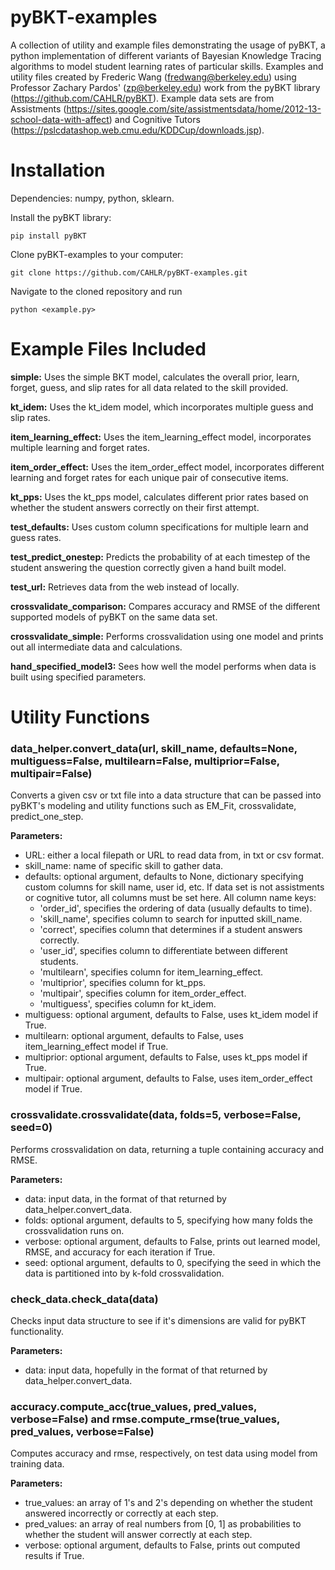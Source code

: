 # pyBKT-examples
A collection of utility and example files demonstrating the usage of pyBKT, a python implementation of different variants of Bayesian Knowledge Tracing algorithms to model student learning rates of particular skills. Examples and utility files created by Frederic Wang (fredwang@berkeley.edu) using Professor Zachary Pardos' (zp@berkeley.edu) work from the pyBKT library (https://github.com/CAHLR/pyBKT). Example data sets are from Assistments (https://sites.google.com/site/assistmentsdata/home/2012-13-school-data-with-affect) and Cognitive Tutors (https://pslcdatashop.web.cmu.edu/KDDCup/downloads.jsp).

# Installation
Dependencies: numpy, python, sklearn.

Install the pyBKT library:
```
pip install pyBKT
```
Clone pyBKT-examples to your computer:
```
git clone https://github.com/CAHLR/pyBKT-examples.git
```
Navigate to the cloned repository and run
```
python <example.py>
```

# Example Files Included

**simple:** Uses the simple BKT model, calculates the overall prior, learn, forget, guess, and slip rates for all data related to the skill provided.

**kt\_idem:** Uses the kt\_idem model, which incorporates multiple guess and slip rates.

**item\_learning\_effect:** Uses the item\_learning\_effect model, incorporates multiple learning and forget rates.

**item\_order\_effect:** Uses the item\_order\_effect model, incorporates different learning and forget rates for each unique pair of consecutive items.

**kt_pps:** Uses the kt\_pps model, calculates different prior rates based on whether the student answers correctly on their first attempt.

**test_defaults:** Uses custom column specifications for multiple learn and guess rates.

**test\_predict\_onestep:** Predicts the probability of at each timestep of the student answering the question correctly given a hand built model.

**test_url:** Retrieves data from the web instead of locally.

**crossvalidate_comparison:** Compares accuracy and RMSE of the different supported models of pyBKT on the same data set.

**crossvalidate_simple:** Performs crossvalidation using one model and prints out all intermediate data and calculations.

**hand\_specified\_model3:** Sees how well the model performs when data is built using specified parameters.

# Utility Functions
### data\_helper.convert\_data(url, skill\_name, defaults=None, multiguess=False, multilearn=False, multiprior=False, multipair=False)
Converts a given csv or txt file into a data structure that can be passed into pyBKT's modeling and utility functions such as EM\_Fit, crossvalidate, predict\_one\_step.

**Parameters:**
* URL: either a local filepath or URL to read data from, in txt or csv format.
* skill\_name: name of specific skill to gather data.
* defaults: optional argument, defaults to None, dictionary specifying custom columns for skill name, user id, etc. If data set is not assistments or cognitive tutor, all columns must be set here. All column name keys: 
    - 'order_id', specifies the ordering of data (usually defaults to time).
    - 'skill_name', specifies column to search for inputted skill\_name.
    - 'correct', specifies column that determines if a student answers correctly.
    - 'user_id', specifies column to differentiate between different students.
    - 'multilearn', specifies column for item\_learning\_effect.
    - 'multiprior', specifies column for kt_pps.
    - 'multipair', specifies column for item\_order\_effect.
    - 'multiguess', specifies column for kt_idem.
* multiguess: optional argument, defaults to False, uses kt_idem model if True. 
* multilearn: optional argument, defaults to False, uses item\_learning\_effect model if True.
* multiprior: optional argument, defaults to False, uses kt_pps model if True.
* multipair: optional argument, defaults to False, uses item\_order\_effect model if True.


### crossvalidate.crossvalidate(data, folds=5, verbose=False, seed=0)
Performs crossvalidation on data, returning a tuple containing accuracy and RMSE.

**Parameters:**
* data: input data, in the format of that returned by data\_helper.convert\_data.
* folds: optional argument, defaults to 5, specifying how many folds the crossvalidation runs on.
* verbose: optional argument, defaults to False, prints out learned model, RMSE, and accuracy for each iteration if True.
* seed: optional argument, defaults to 0, specifying the seed in which the data is partitioned into by k-fold crossvalidation.

### check\_data.check\_data(data)
Checks input data structure to see if it's dimensions are valid for pyBKT functionality.

**Parameters:**
* data: input data, hopefully in the format of that returned by data\_helper.convert\_data.

### accuracy.compute\_acc(true\_values, pred\_values, verbose=False) and rmse.compute\_rmse(true\_values, pred\_values, verbose=False)
Computes accuracy and rmse, respectively, on test data using model from training data.

**Parameters:**
* true\_values: an array of 1's and 2's depending on whether the student answered incorrectly or correctly at each step.
* pred\_values: an array of real numbers from [0, 1] as probabilities to whether the student will answer correctly at each step.
* verbose: optional argument, defaults to False, prints out computed results if True.